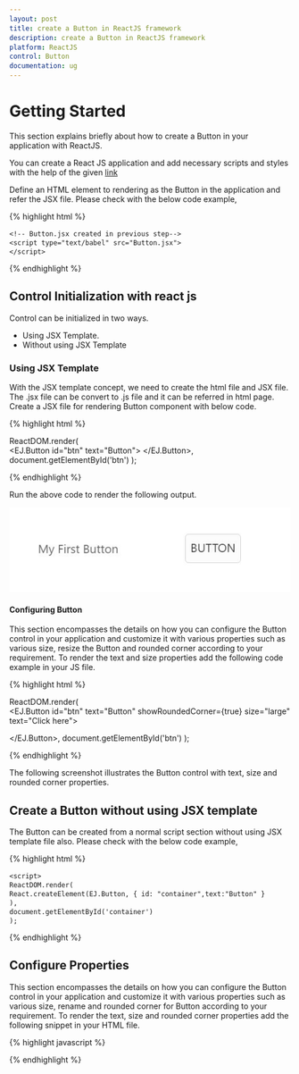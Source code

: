 ```yaml
---
layout: post
title: create a Button in ReactJS framework 
description: create a Button in ReactJS framework 
platform: ReactJS
control: Button
documentation: ug
---
```


# Getting Started

This section explains briefly about how to create a Button in your application with ReactJS.

You can create a React JS application and add necessary scripts and styles with the help of the given [link](https://help.syncfusion.com/reactjs/overview)

Define an HTML element to rendering as the Button in the application and refer the JSX file. Please check with the below code example,


{% highlight html %}

   <body>	
    <!--Add React JS components-->
    <div id="btn"></div>

    <!-- Button.jsx created in previous step-->
    <script type="text/babel" src="Button.jsx">
    </script>
   </body>

{% endhighlight %}

## Control Initialization  with react js
Control can be initialized in two ways.
* Using JSX Template. 
* Without using JSX Template

### Using  JSX Template
With the JSX template concept, we need to create the html file and JSX file. The .jsx file can be convert to .js file and it can be referred in html page.
Create a JSX file for rendering Button component with below code.


{% highlight html %}

ReactDOM.render(   
		  <EJ.Button id="btn" text="Button">
</EJ.Button>,
document.getElementById('btn')
);


{% endhighlight %}


Run the above code to render the following output.



![](getting-started_images/getting-started_img1.jpg)

#### Configuring Button

This section encompasses the details on how you can configure the Button control in your application and customize it with various properties such as various size, resize the  Button and rounded corner according  to your requirement.
To render the text and size properties add the following code example in your JS  file.

{% highlight html %}

ReactDOM.render(   
		  <EJ.Button id="btn" text="Button" showRoundedCorner={true} size="large" text="Click here">

</EJ.Button>,
document.getElementById('btn')
);




{% endhighlight %}

The following screenshot illustrates the Button control with text, size and rounded corner properties.


## Create a Button without using JSX template
 The Button can be created from a normal script section without using JSX template file also. Please check with the below code example,

{% highlight html %}

    <script>
    ReactDOM.render(
    React.createElement(EJ.Button, { id: "container",text:"Button" }
    ),
    document.getElementById('container')
    );
</script>

    
{% endhighlight %}

## Configure Properties

This section encompasses the details on how you can configure the Button control in your application and customize it with various properties such as various size, rename and rounded corner for Button according to your requirement.
 To render the text, size and rounded corner properties add the following snippet in your HTML file.


{% highlight javascript %}

<script>
    ReactDOM.render(
    React.createElement(EJ.Button, { id: "container",text:"Button",showRoundedCorner:true,size:"large",text:"Click here" }
    ),
    document.getElementById('container')
    );
</script>

{% endhighlight %}




